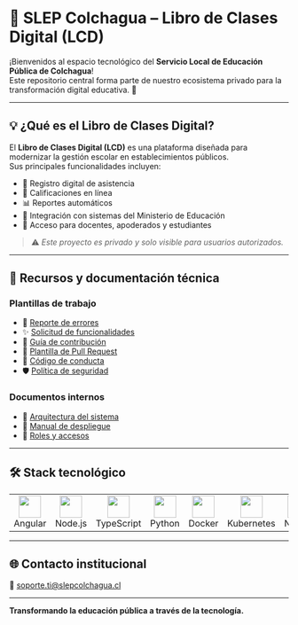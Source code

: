 # 📘 SLEP Colchagua – Libro de Clases Digital (LCD)

¡Bienvenidos al espacio tecnológico del **Servicio Local de Educación Pública de Colchagua**!  
Este repositorio central forma parte de nuestro ecosistema privado para la transformación digital educativa. 🚀

---

## 💡 ¿Qué es el Libro de Clases Digital?

El **Libro de Clases Digital (LCD)** es una plataforma diseñada para modernizar la gestión escolar en establecimientos públicos.  
Sus principales funcionalidades incluyen:

- 📅 Registro digital de asistencia
- 📝 Calificaciones en línea
- 📊 Reportes automáticos
- 🔗 Integración con sistemas del Ministerio de Educación
- 📱 Acceso para docentes, apoderados y estudiantes

> ⚠️ _Este proyecto es privado y solo visible para usuarios autorizados._

---

## 📂 Recursos y documentación técnica

### Plantillas de trabajo

- 🐞 [Reporte de errores](../ISSUE_TEMPLATE/bug_report.md)
- ✨ [Solicitud de funcionalidades](../ISSUE_TEMPLATE/feature_request.md)
- 🤝 [Guía de contribución](../CONTRIBUTING.md)
- 🔀 [Plantilla de Pull Request](../PULL_REQUEST_TEMPLATE.md)
- 📜 [Código de conducta](../CODE_OF_CONDUCT.md)
- 🛡️ [Política de seguridad](../SECURITY.md)

### Documentos internos

- 🧱 [Arquitectura del sistema](https://github.com/SLEP-Colchagua-LCD/.github-private/blob/main/docs/ARQUITECTURA.md)
- 🚀 [Manual de despliegue](https://github.com/SLEP-Colchagua-LCD/.github-private/blob/main/docs/DEPLOY.md)
- 👥 [Roles y accesos](https://github.com/SLEP-Colchagua-LCD/.github-private/blob/main/docs/ROLES.md)

---

## 🛠️ Stack tecnológico

<table>
  <tr>
    <td align="center"><img src="https://cdn.jsdelivr.net/gh/devicons/devicon/icons/angularjs/angularjs-original.svg" width="40"/><br>Angular</td>
    <td align="center"><img src="https://cdn.jsdelivr.net/gh/devicons/devicon/icons/nodejs/nodejs-original.svg" width="40"/><br>Node.js</td>
    <td align="center"><img src="https://cdn.jsdelivr.net/gh/devicons/devicon/icons/typescript/typescript-original.svg" width="40"/><br>TypeScript</td>
    <td align="center"><img src="https://cdn.jsdelivr.net/gh/devicons/devicon/icons/python/python-original.svg" width="40"/><br>Python</td>
    <td align="center"><img src="https://cdn.jsdelivr.net/gh/devicons/devicon/icons/docker/docker-original.svg" width="40"/><br>Docker</td>
    <td align="center"><img src="https://cdn.jsdelivr.net/gh/devicons/devicon/icons/kubernetes/kubernetes-plain.svg" width="40"/><br>Kubernetes</td>
    <td align="center"><img src="https://cdn.jsdelivr.net/gh/devicons/devicon/icons/nginx/nginx-original.svg" width="40"/><br>NGINX</td>
    <td align="center"><img src="https://www.vectorlogo.zone/logos/goharborio/goharborio-icon.svg" width="40"/><br>Harbor</td>
    <td align="center"><img src="https://cdn.jsdelivr.net/gh/devicons/devicon/icons/bash/bash-original.svg" width="40"/><br>Shell</td>
    <td align="center"><img src="https://cdn.jsdelivr.net/gh/devicons/devicon/icons/linux/linux-original.svg" width="40"/><br>Linux</td>
  </tr>
</table>

---

## 🌐 Contacto institucional

📧 [soporte.ti@slepcolchagua.cl](mailto:soporte.ti@slepcolchagua.cl)

---

**Transformando la educación pública a través de la tecnología.**
